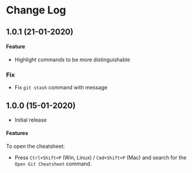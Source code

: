 # Change Log

## 1.0.1 (21-01-2020)

#### Feature

* Highlight commands to be more distinguishable

### Fix

* Fix `git stash` command with message

## 1.0.0 (15-01-2020)

- Initial release

#### Features

To open the cheatsheet:

* Press `Ctrl+Shift+P` (Win, Linux) / `Cmd+Shift+P` (Mac) and search for the `Open Git Cheatsheet` command.